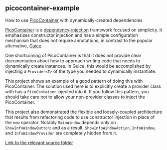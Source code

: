 ## picocontainer-example

How to use [PicoContainer](http://picocontainer.codehaus.org/) with dynamically-created dependencies

[PicoContainer](http://picocontainer.codehaus.org/) is a [dependency-injection](http://www.martinfowler.com/articles/injection.html)
framework focused on simplicity.  It emphasizes constructor injection and has a simple configuration mechanism that does not require
annotations, in contrast to the popular alternative, [Guice](https://code.google.com/p/google-guice/).

One shortcoming of PicoContainer is that it does not provide clear documentation about how to approach writing code that needs to
dynamically create instances.  In Guice, this would be accomplished by injecting a `Provider<T>` of the type you needed to dynamically
instantiate.

This project shows an example of a good pattern of doing this with PicoContainer.  The solution used here is to explicitly create a provider
class with has a `PicoContainer` injected into it.  If you follow this pattern, you should take care not to allow your non-provider classes to
inject the PicoContainer.

This project also demonstrated the flexible and loosely-coupled architecture that results from refactoring code to use constructor injection
in place of the `new` operator.  Notably `MainWindow` depends only on `ShowInfoWindowButton`: and as a result,
`ShowInfoWindowAction`, `InfoWindow`,  and `InfoWindowProvider` are completely hidden from it.

[Link to the relevant source folder](src/main/java/net/avh4/scratch/picocontainerexample)
